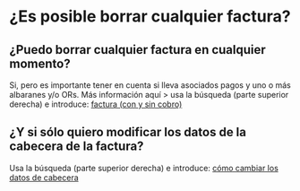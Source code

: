 # ¿Es posible borrar cualquier factura?

## ¿Puedo borrar cualquier factura en cualquier momento?

 Si, pero es importante tener en cuenta si lleva asociados pagos y uno o más albaranes y/o ORs. Más información aquí &gt; usa la búsqueda \(parte superior derecha\) e introduce: [factura \(con y sin cobro\)​](https://winmotor.gitbook.io/project/tutoriales/facturas/factura-borrado-con-y-sin-cobro-asociado)

## ¿Y si sólo quiero modificar los datos de la cabecera de la factura?

Usa la búsqueda \(parte superior derecha\) e introduce: [cómo cambiar los datos de cabecera](https://winmotor.gitbook.io/project/tutoriales/facturas/factura-cambio-de-la-serie-numero)



